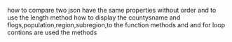 how to compare two json have the same properties without order and to use the length method
how to display the countysname and flogs,population,region,subregion,to the function methods and and for loop contions are used the methods 
